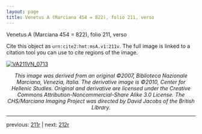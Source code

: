 ```yaml
---
layout: page
title: Venetus A (Marciana 454 = 822), folio 211, verso
---
```


Venetus A (Marciana 454 = 822), folio 211, verso

Cite this object as `urn:cite2:hmt:msA.v1:211v`.  The full image is linked to a citation tool you can use to cite regions of the image.

[![VA211VN_0713](http://www.homermultitext.org/iipsrv?IIIF=/project/homer/pyramidal/deepzoom/hmt/vaimg/2017a/VA211VN_0713.tif/full/800,/0/default.jpg)](http://www.homermultitext.org/ict2/?urn=urn:cite2:hmt:vaimg.2017a:VA211VN_0713) 

<p style="text-align: center; font-style: italic;">This image was derived from an original ©2007, Biblioteca Nazionale Marciana, Venezia, Italia. The derivative image is ©2010, Center for Hellenic Studies. Original and derivative are licensed under the Creative Commons Attribution-Noncommercial-Share Alike 3.0 License. The CHS/Marciana Imaging Project was directed by David Jacobs of the British Library.</p>

---

previous: [211r](../211r/) | next: [212r](../212r/)